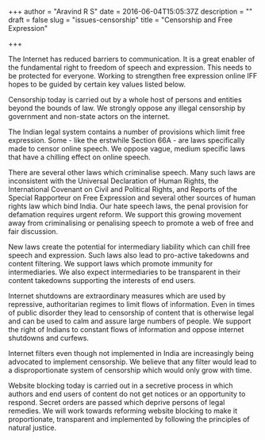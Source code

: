 +++
author = "Aravind R S"
date = 2016-06-04T15:05:37Z
description = ""
draft = false
slug = "issues-censorship"
title = "Censorship and Free Expression"

+++


The Internet has reduced barriers to communication. It is a great enabler of the fundamental right to freedom of speech and expression. This needs to be protected for everyone. Working to strengthen free expression online IFF hopes to be guided by certain key values listed below. 

Censorship today is carried out by a whole host of persons and entities beyond the bounds of law. We strongly oppose any illegal censorship by government and non-state actors on the internet. 
 
The Indian legal system contains a number of provisions which limit free expression. Some - like the erstwhile Section 66A - are laws specifically made to censor online speech. We oppose vague, medium specific laws that have a chilling effect on online speech. 
 
There are several other laws which criminalise speech. Many such laws are inconsistent with the Universal Declaration of Human Rights, the International Covenant on Civil and Political Rights, and Reports of the Special Rapporteur on Free Expression and several other sources of human rights law which bind India. Our hate speech laws, the penal provision for defamation requires urgent reform. We support this growing movement away from criminalising or penalising speech to promote a web of free and fair discussion. 
 
New laws create the potential for intermediary liability which can chill free speech and expression. Such laws also lead to pro-active takedowns and content filtering. We support laws which promote immunity for intermediaries. We also expect intermediaries to be transparent in their content takedowns supporting the interests of end users. 
 
Internet shutdowns are extraordinary measures which are used by repressive, authoritarian regimes to limit flows of information. Even in times of public disorder they lead to censorship of content that is otherwise legal and can be used to calm and assure large numbers of people. We support the right of Indians to constant flows of information and oppose internet shutdowns and curfews. 
 
Internet filters even though not implemented in India are increasingly being advocated to implement censorship. We believe that any filter would lead to a disproportionate system of censorship which would only grow with time. 
 
Website blocking today is carried out in a secretive process in which authors and end users of content do not get notices or an opportunity to respond. Secret orders are passed which deprive persons of legal remedies. We will work towards reforming website blocking to make it proportionate, transparent and implemented by following the principles of natural justice.

